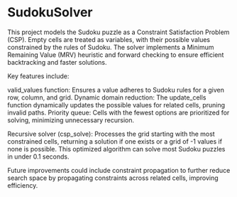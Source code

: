 # SudokuSolver
This project models the Sudoku puzzle as a Constraint Satisfaction Problem (CSP). Empty cells are treated as variables, with their possible values constrained by the rules of Sudoku. The solver implements a Minimum Remaining Value (MRV) heuristic and forward checking to ensure efficient backtracking and faster solutions.

Key features include:

valid_values function: Ensures a value adheres to Sudoku rules for a given row, column, and grid.
Dynamic domain reduction: The update_cells function dynamically updates the possible values for related cells, pruning invalid paths.
Priority queue: Cells with the fewest options are prioritized for solving, minimizing unnecessary recursion.

Recursive solver (csp_solve): Processes the grid starting with the most constrained cells, returning a solution if one exists or a grid of -1 values if none is possible.
This optimized algorithm can solve most Sudoku puzzles in under 0.1 seconds.

Future improvements could include constraint propagation to further reduce search space by propagating constraints across related cells, improving efficiency.
